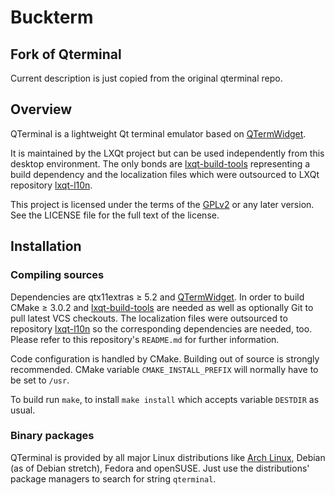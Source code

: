 # Buckterm

## Fork of Qterminal

Current description is just copied from the original qterminal repo.

## Overview

QTerminal is a lightweight Qt terminal emulator based on [QTermWidget](https://github.com/lxde/qtermwidget).

It is maintained by the LXQt project but can be used independently from this desktop environment. The only bonds are [lxqt-build-tools](https://github.com/lxde/lxqt-build-tools) representing a build dependency and the localization files which were outsourced to LXQt repository [lxqt-l10n](https://github.com/lxde/lxqt-l10n).

This project is licensed under the terms of the [GPLv2](https://www.gnu.org/licenses/gpl-2.0.en.html) or any later version. See the LICENSE file for the full text of the license.

## Installation

### Compiling sources

Dependencies are qtx11extras ≥ 5.2 and [QTermWidget](https://github.com/lxde/qtermwidget).
In order to build CMake ≥ 3.0.2 and [lxqt-build-tools](https://github.com/lxde/lxqt-build-tools) are needed as well as optionally Git to pull latest VCS checkouts. The localization files were outsourced to repository [lxqt-l10n](https://github.com/lxde/lxqt-l10n) so the corresponding dependencies are needed, too. Please refer to this repository's `README.md` for further information.

Code configuration is handled by CMake. Building out of source is strongly recommended. CMake variable `CMAKE_INSTALL_PREFIX` will normally have to be set to `/usr`.

To build run `make`, to install `make install` which accepts variable `DESTDIR` as usual.

### Binary packages

QTerminal is provided by all major Linux distributions like [Arch Linux](https://www.archlinux.org/packages/?q=qterminal), Debian (as of Debian stretch), Fedora and openSUSE.
Just use the distributions' package managers to search for string `qterminal`.

